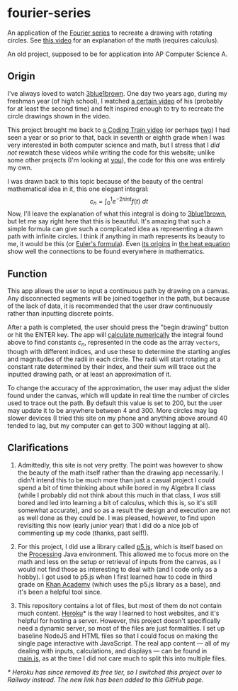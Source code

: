 # fourier-series
An application of the [Fourier series](https://en.wikipedia.org/wiki/Fourier_series) to recreate a drawing with rotating circles. See [this video](https://www.youtube.com/watch?v=r6sGWTCMz2k) for an explanation of the math (requires calculus).

An old project, supposed to be for application into AP Computer Science A.

## Origin
I've always loved to watch [3blue1brown](https://www.youtube.com/c/3blue1brown). One day two years ago, during my freshman year (of high school), I watched [a certain video](https://www.youtube.com/watch?v=r6sGWTCMz2k) of his (probably for at least the second time) and felt inspired enough to try to recreate the circle drawings shown in the video.

This project brought me back to [a Coding Train video](https://www.youtube.com/watch?v=MY4luNgGfms) (or perhaps [two](https://www.youtube.com/watch?v=Mm2eYfj0SgA)) I had seen a year or so prior to that, back in seventh or eighth grade when I was very interested in both computer science and math, but I stress that I *did not* rewatch these videos while writing the code for this website; unlike some other projects (I'm looking at [you](https://www.youtube.com/watch?v=flxOkx0yLrY)), the code for this one was entirely my own.

I was drawn back to this topic because of the beauty of the central mathematical idea in it, this one elegant integral:
$$c_n=\int _0^1 e^{-2\pi i n t} f(t) \ dt$$
Now, I'll leave the explanation of what this integral is doing to [3blue1brown](https://www.youtube.com/watch?v=r6sGWTCMz2k&t=982s), but let me say right here that this is beautiful. It's amazing that such a simple formula can give such a complicated idea as representing a drawn path with infinite circles. I think if anything in math represents its beauty to me, it would be this (or [Euler's formula](https://en.wikipedia.org/wiki/Euler%27s_formula)). Even [its origins](https://en.wikipedia.org/wiki/Heat_equation#Solving_the_heat_equation_using_Fourier_series) in [the heat equation](https://en.wikipedia.org/wiki/Heat_equation) show well the connections to be found everywhere in mathematics.


## Function
This app allows the user to input a continuous path by drawing on a canvas. Any disconnected segments will be joined together in the path, but because of the lack of data, it is recommended that the user draw continuously rather than inputting discrete points.

After a path is completed, the user should press the "begin drawing" button or hit the ENTER key. The app will [calculate numerically](https://en.wikipedia.org/wiki/Numerical_integration) the integral found above to find constants $c_n$, represented in the code as the array `vectors`, though with different indices, and use these to determine the starting angles and magnitudes of the radii in each circle. The radii will start rotating at a constant rate determined by their index, and their sum will trace out the inputted drawing path, or at least an approximation of it.

To change the accuracy of the approximation, the user may adjust the slider found under the canvas, which will update in real time the number of circles used to trace out the path. By default this value is set to 200, but the user may update it to be anywhere between 4 and 300. More circles may lag slower devices (I tried this site on my phone and anything above around 40 tended to lag, but my computer can get to 300 without lagging at all).


## Clarifications
1. Admittedly, this site is not very pretty. The point was however to show the beauty of the math itself rather than the drawing app necessarily. I didn't intend this to be much more than just a casual project I could spend a bit of time thinking about while bored in my Algebra II class (while I probably did not think about this much in that class, I *was* still bored and led into learning a bit of calculus, which this is, so it's still somewhat accurate), and so as a result the design and execution are not as well done as they could be. I was pleased, however, to find upon revisiting this now (early junior year) that I did do a nice job of commenting up my code (thanks, past self!).

2. For this project, I did use a library called [p5.js](https://p5js.org/), which is itself based on the [Processing](https://processing.org/) Java environment. This allowed me to focus more on the math and less on the setup or retrieval of inputs from the canvas, as I would not find those as interesting to deal with (and I code only as a hobby). I got used to p5.js when I first learned how to code in third grade on [Khan Academy](https://www.khanacademy.org/computing/computer-programming) (which uses the p5.js library as a base), and it's been a helpful tool since.

3. This repository contains a lot of files, but most of them do not contain much content. [Heroku](https://www.heroku.com/)\* is the way I learned to host websites, and it's helpful for hosting a server. However, this project doesn't specifically need a dynamic server, so most of the files are just formalities. I set up baseline NodeJS and HTML files so that I could focus on making the single page interactive with JavaScript. The real app content — all of my dealing with inputs, calculations, and displays — can be found in [main.js](public/main.js), as at the time I did not care much to split this into multiple files.

*\* Heroku has since removed its free tier, so I switched this project over to Railway instead. The new link has been added to this GitHub page.*
